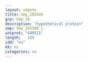 ```yaml
---
layout: smgene
title: Smp_205500
grp: Smp_20
description: "hypothetical protein"
smp: Smp_205500.1
uniprot: "G4M1Z1"
length:   189
cdd: "ns"
kk: ns
categories: sm
---
```

